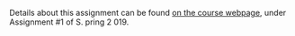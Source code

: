Details about this assignment can be found [on the course webpage](http://cs231n.github.io/), under Assignment #1 of S. pring 2 019.
